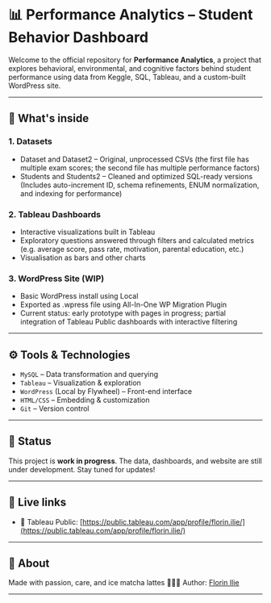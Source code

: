 # 📊 Performance Analytics – Student Behavior Dashboard

Welcome to the official repository for **Performance Analytics**, a project that explores behavioral, environmental, and cognitive factors behind student performance using data from Keggle, SQL, Tableau, and a custom-built WordPress site.

---

## 📁 What's inside

### 1. Datasets
- Dataset and Dataset2 – Original, unprocessed CSVs (the first file has multiple exam scores; the second file has multiple performance factors)
- Students and Students2 – Cleaned and optimized SQL-ready versions (Includes auto-increment ID, schema refinements, ENUM normalization, and indexing for performance)

### 2. Tableau Dashboards  
- Interactive visualizations built in Tableau  
- Exploratory questions answered through filters and calculated metrics (e.g. average score, pass rate, motivation, parental education, etc.)
- Visualisation as bars and other charts

### 3. WordPress Site (WIP)  
- Basic WordPress install using Local
- Exported as .wpress file using All-In-One WP Migration Plugin
- Current status: early prototype with pages in progress; partial integration of Tableau Public dashboards with interactive filtering

---

## ⚙️ Tools & Technologies

- `MySQL` – Data transformation and querying  
- `Tableau` – Visualization & exploration  
- `WordPress` (Local by Flywheel) – Front-end interface  
- `HTML/CSS` – Embedding & customization  
- `Git` – Version control

---

## 🌱 Status

This project is **work in progress**. The data, dashboards, and website are still under development. Stay tuned for updates!

---

## 📎 Live links

- 🔗 Tableau Public: [https://public.tableau.com/app/profile/florin.ilie/](https://public.tableau.com/app/profile/florin.ilie/)

---

## 🙋 About

Made with passion, care, and ice matcha lattes 🍵🍃🧊
Author: [Florin Ilie](https://github.com/Florin5678)

---

